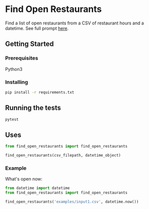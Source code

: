 # Find Open Restaurants

Find a list of open restaurants from a CSV of restaurant hours and a datetime. See full prompt [here](https://gist.github.com/sharpmoose/d25487b913a08f6a6e6059c07035a041).

## Getting Started

### Prerequisites

Python3

### Installing

```bash
pip install -r requirements.txt
```

## Running the tests

```bash
pytest
```

## Uses

```python
from find_open_restaurants import find_open_restaurants

find_open_restaurants(csv_filepath, datetime_object)
```

### Example

What's open now:

```python
from datetime import datetime
from find_open_restaurants import find_open_restaurants

find_open_restaurants('examples/input1.csv', datetime.now())
```
